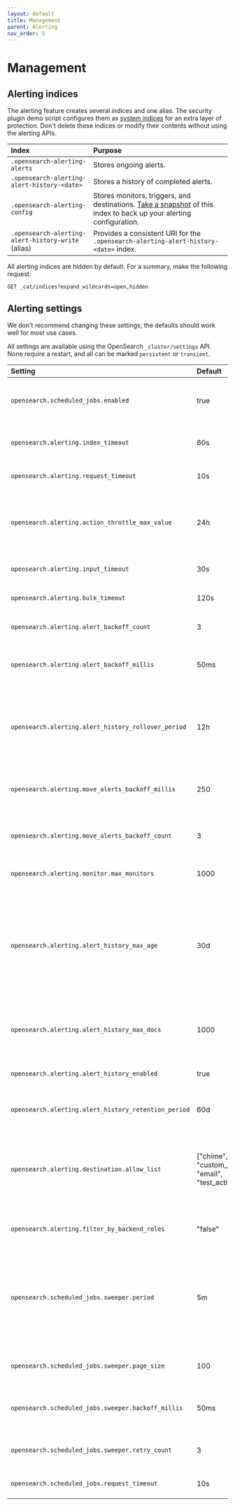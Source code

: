 ```yaml
---
layout: default
title: Management
parent: Alerting
nav_order: 5
---
```


# Management


## Alerting indices

The alerting feature creates several indices and one alias. The security plugin demo script configures them as [system indices](../../security/configuration/system-indices/) for an extra layer of protection. Don't delete these indices or modify their contents without using the alerting APIs.

Index | Purpose
:--- | :---
`.opensearch-alerting-alerts` | Stores ongoing alerts.
`.opensearch-alerting-alert-history-<date>` | Stores a history of completed alerts.
`.opensearch-alerting-config` | Stores monitors, triggers, and destinations. [Take a snapshot](../../opensearch/snapshot-restore) of this index to back up your alerting configuration.
`.opensearch-alerting-alert-history-write` (alias) | Provides a consistent URI for the `.opensearch-alerting-alert-history-<date>` index.

All alerting indices are hidden by default. For a summary, make the following request:

```
GET _cat/indices?expand_wildcards=open,hidden
```


## Alerting settings

We don't recommend changing these settings; the defaults should work well for most use cases.

All settings are available using the OpenSearch `_cluster/settings` API. None require a restart, and all can be marked `persistent` or `transient`.

Setting | Default | Description
:--- | :--- | :---
`opensearch.scheduled_jobs.enabled` | true | Whether the alerting plugin is enabled or not. If disabled, all monitors immediately stop running.
`opensearch.alerting.index_timeout` | 60s | The timeout for creating monitors and destinations using the REST APIs.
`opensearch.alerting.request_timeout` | 10s | The timeout for miscellaneous requests from the plugin.
`opensearch.alerting.action_throttle_max_value` | 24h | The maximum amount of time you can set for action throttling. By default, this value displays as 1440 minutes in OpenSearch Dashboards.
`opensearch.alerting.input_timeout` | 30s | How long the monitor can take to issue the search request.
`opensearch.alerting.bulk_timeout` | 120s | How long the monitor can write alerts to the alert index.
`opensearch.alerting.alert_backoff_count` | 3 | The number of retries for writing alerts before the operation fails.
`opensearch.alerting.alert_backoff_millis` | 50ms | The amount of time to wait between retries---increases exponentially after each failed retry.
`opensearch.alerting.alert_history_rollover_period` | 12h | How frequently to check whether the `.opensearch-alerting-alert-history-write` alias should roll over to a new history index and whether the Alerting plugin should delete any history indices.
`opensearch.alerting.move_alerts_backoff_millis` | 250 | The amount of time to wait between retries---increases exponentially after each failed retry.
`opensearch.alerting.move_alerts_backoff_count` | 3 | The number of retries for moving alerts to a deleted state after their monitor or trigger has been deleted.
`opensearch.alerting.monitor.max_monitors` | 1000 | The maximum number of monitors users can create.
`opensearch.alerting.alert_history_max_age` | 30d | The oldest document to store in the `.opensearch-alert-history-<date>` index before creating a new index. If the number of alerts in this time period does not exceed `alert_history_max_docs`, alerting creates one history index per period (e.g. one index every 30 days).
`opensearch.alerting.alert_history_max_docs` | 1000 | The maximum number of alerts to store in the `.opensearch-alert-history-<date>` index before creating a new index.
`opensearch.alerting.alert_history_enabled` | true | Whether to create `.opensearch-alerting-alert-history-<date>` indices.
`opensearch.alerting.alert_history_retention_period` | 60d | The amount of time to keep history indices before automatically deleting them.
`opensearch.alerting.destination.allow_list` | ["chime", "slack", "custom_webhook", "email", "test_action"] | The list of allowed destinations. If you don't want to allow users to a certain type of destination, you can remove it from this list, but we recommend leaving this setting as-is.
`opensearch.alerting.filter_by_backend_roles` | "false" | Restricts access to monitors by backend role. See [Alerting security](../security/).
`opensearch.scheduled_jobs.sweeper.period` | 5m | The alerting feature uses its "job sweeper" component to periodically check for new or updated jobs. This setting is the rate at which the sweeper checks to see if any jobs (monitors) have changed and need to be rescheduled.
`opensearch.scheduled_jobs.sweeper.page_size` | 100 | The page size for the sweeper. You shouldn't need to change this value.
`opensearch.scheduled_jobs.sweeper.backoff_millis` | 50ms | The amount of time the sweeper waits between retries---increases exponentially after each failed retry.
`opensearch.scheduled_jobs.sweeper.retry_count` | 3 | The total number of times the sweeper should retry before throwing an error.
`opensearch.scheduled_jobs.request_timeout` | 10s | The timeout for the request that sweeps shards for jobs.
